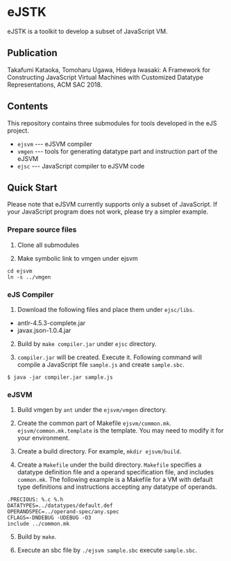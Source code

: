 # eJSTK

eJSTK is a toolkit to develop a subset of JavaScript VM.

## Publication

Takafumi Kataoka, Tomoharu Ugawa, Hideya Iwasaki:
A Framework for Constructing JavaScript Virtual Machines with Customized Datatype Representations,
ACM SAC 2018.

## Contents

This repository contains three submodules for tools developed in the eJS project.
  * `ejsvm`  --- eJSVM compiler
  * `vmgen`  --- tools for generating datatype part and instruction part of the eJSVM
  * `ejsc`  --- JavaScript compiler to eJSVM code

## Quick Start

Please note that eJSVM currently supports only a subset of JavaScript.
If your JavaScript program does not work, please try a simpler example.

### Prepare source files

 1. Clone all submodules

 2. Make symbolic link to vmgen under ejsvm
 ```
 cd ejsvm
 ln -s ../vmgen
 ```

### eJS Compiler

 1. Download the following files and place them under `ejsc/libs`.

   * antlr-4.5.3-complete.jar
   * javax.json-1.0.4.jar

 2. Build by `make compiler.jar` under `ejsc` directory.

 3. `compiler.jar` will be created.  Execute it.  Following command
    will compile a JavaScript file `sample.js` and create `sample.sbc`.

 ```
 $ java -jar compiler.jar sample.js
 ```

### eJSVM

 1. Build vmgen by `ant` under the `ejsvm/vmgen` directory.

 2. Create the common part of Makefile `ejsvm/common.mk`.
    `ejsvm/common.mk.template` is the template.  You may need to
    modify it for your environment.

 3. Create a build directory.  For example, `mkdir ejsvm/build`.

 4. Create a `Makefile` under the build directory.  `Makefile` specifies a datatype definition file and a operand specification file, and includes `common.mk`. The following example is a Makefile for a VM with default type definitions and instructions accepting any datatype of operands.

 ```
 .PRECIOUS: %.c %.h
 DATATYPES=../datatypes/default.def
 OPERANDSPEC=../operand-spec/any.spec
 CFLAGS=-DNDEBUG -UDEBUG -O3
 include ../common.mk

 ```

 5. Build by `make`.

 6. Execute an sbc file by `./ejsvm sample.sbc` execute `sample.sbc`.
